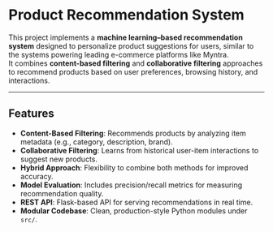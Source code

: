 # Product Recommendation System

This project implements a **machine learning–based recommendation system** designed to personalize product suggestions for users, similar to the systems powering leading e-commerce platforms like Myntra.  
It combines **content-based filtering** and **collaborative filtering** approaches to recommend products based on user preferences, browsing history, and interactions.

---

##  Features
- **Content-Based Filtering**: Recommends products by analyzing item metadata (e.g., category, description, brand).  
- **Collaborative Filtering**: Learns from historical user-item interactions to suggest new products.  
- **Hybrid Approach**: Flexibility to combine both methods for improved accuracy.  
- **Model Evaluation**: Includes precision/recall metrics for measuring recommendation quality.  
- **REST API**: Flask-based API for serving recommendations in real time.  
- **Modular Codebase**: Clean, production-style Python modules under `src/`.
